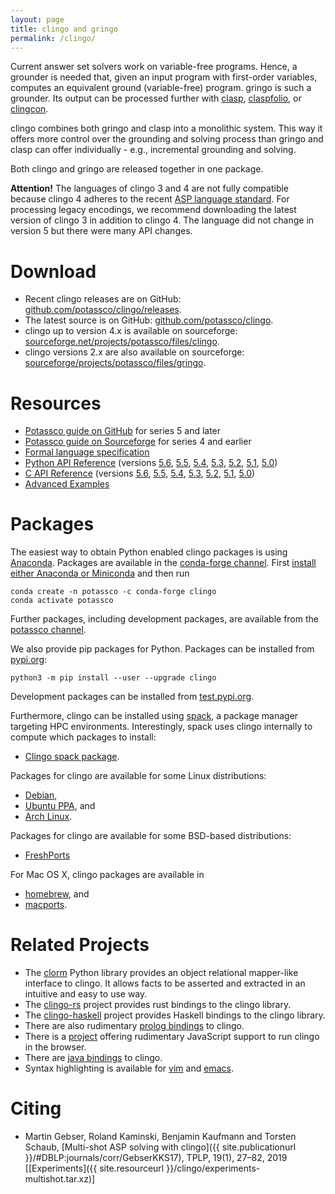 ```yaml
---
layout: page
title: clingo and gringo
permalink: /clingo/
---
```


Current answer set solvers work on variable-free programs.
Hence, a grounder is needed that, given an input program with first-order variables, computes an equivalent ground (variable-free) program.
gringo is such a grounder.
Its output can be processed further with [clasp](/clasp/), [claspfolio](/labs/claspfolio/), or [clingcon](/clingcon/).

clingo combines both gringo and clasp into a monolithic system.
This way it offers more control over the grounding and solving process than gringo and clasp can offer individually - e.g., incremental grounding and solving.

Both clingo and gringo are released together in one package.

**Attention!** The languages of clingo 3 and 4 are not fully compatible because clingo 4 adheres to the recent [ASP language standard][aspcore].
For processing legacy encodings, we recommend downloading the latest version of clingo 3 in addition to clingo 4.
The language did not change in version 5 but there were many API changes.

# Download

- Recent clingo releases are on GitHub: [github.com/potassco/clingo/releases][clingo-releases].
- The latest source is on GitHub: [github.com/potassco/clingo][clingo-github].
- clingo up to version 4.x is available on sourceforge: [sourceforge.net/projects/potassco/files/clingo][clingo-sf].
- clingo versions 2.x are also available on sourceforge: [sourceforge/projects/potassco/files/gringo][gringo-sf].

# Resources

- [Potassco guide on GitHub][guide-github] for series 5 and later
- [Potassco guide on Sourceforge][guide-sf] for series 4 and earlier
- [Formal language specification][ag]
- [Python API Reference](/clingo/python-api/current/) (versions
  [5.6](/clingo/python-api/5.6/),
  [5.5](/clingo/python-api/5.5/),
  [5.4](/clingo/python-api/5.4/),
  [5.3](/clingo/python-api/5.3/clingo.html),
  [5.2](/clingo/python-api/5.2/clingo.html),
  [5.1](/clingo/python-api/5.1/clingo.html),
  [5.0](/clingo/python-api/5.0/clingo.html))
- [C API Reference](/clingo/c-api/current/) (versions
  [5.6](/clingo/c-api/5.6/),
  [5.5](/clingo/c-api/5.5/),
  [5.4](/clingo/c-api/5.4/),
  [5.3](/clingo/c-api/5.3/),
  [5.2](/clingo/c-api/5.2/),
  [5.1](/clingo/c-api/5.1/),
  [5.0](/clingo/c-api/5.0/))
- [Advanced Examples](/clingo/examples/)

# Packages

The easiest way to obtain Python enabled clingo packages is using [Anaconda][conda].
Packages are available in the [conda-forge channel][conda-channel].
First [install either Anaconda or Miniconda][conda-install] and then run

    conda create -n potassco -c conda-forge clingo
    conda activate potassco

Further packages, including development packages, are available from the [potassco channel][potassco-channel].

We also provide pip packages for Python. Packages can be installed from [pypi.org][pypi-packages]:

    python3 -m pip install --user --upgrade clingo

Development packages can be installed from [test.pypi.org][test.pypi-packages].

Furthermore, clingo can be installed using [spack][spack], a package manager targeting HPC environments.
Interestingly, spack uses clingo internally to compute which packages to install:
- [Clingo spack package][spack-clingo].

Packages for clingo are available for some Linux distributions:
- [Debian][package-debian],
- [Ubuntu PPA][package-ubuntu], and
- [Arch Linux][package-arch].

Packages for clingo are available for some BSD-based distributions:
- [FreshPorts][package-freebsd]

For Mac OS X, clingo packages are available in
- [homebrew][package-brew], and
- [macports][package-macports].

# Related Projects

- The [clorm] Python library provides an object relational mapper-like interface to clingo.
  It allows facts to be asserted and extracted in an intuitive and easy to use way.
- The [clingo-rs] project provides rust bindings to the clingo library.
- The [clingo-haskell] project provides Haskell bindings to the clingo library.
- There are also rudimentary [prolog bindings][clingo-pl] to clingo.
- There is a [project][clingo-js] offering rudimentary JavaScript support to run clingo in the browser.
- There are [java bindings][clingo-java] to clingo.
- Syntax highlighting is available for [vim][clingo-vim] and [emacs][clingo-emacs].

# Citing

- Martin Gebser, Roland Kaminski, Benjamin Kaufmann and Torsten Schaub,
  [Multi-shot ASP solving with clingo]({{ site.publicationurl }}/#DBLP:journals/corr/GebserKKS17), TPLP, 19(1), 27–82, 2019
  \[[Experiments]({{ site.resourceurl }}/clingo/experiments-multishot.tar.xz)\]

[ag]: https://www.cs.utexas.edu/users/vl/papers/AG.pdf
[aspcore]: https://www.mat.unical.it/aspcomp2013/ASPStandardization
[clingo-emacs]: https://github.com/santifa/pasp-mode
[clingo-github]: https://github.com/potassco/clingo
[clingo-haskell]: https://github.com/tsahyt/clingo-haskell
[clingo-java]: https://github.com/kherud/jclingo
[clingo-js]: https://github.com/domoritz/clingo-wasm
[clingo-pl]: https://github.com/JanWielemaker/clingo
[clingo-releases]: https://github.com/potassco/clingo/releases
[clingo-rs]: https://github.com/potassco/clingo-rs
[clingo-sf]: https://sourceforge.net/projects/potassco/files/clingo
[clingo-vim]: https://github.com/rkaminsk/vim-syntax-clingo
[clorm]: https://github.com/daveraja/clorm
[conda-channel]: https://anaconda.org/conda-forge/clingo
[conda]: https://conda.io
[conda-install]: https://conda.io/projects/conda/en/latest/user-guide/install/index.html
[gringo-sf]: https://sourceforge.net/projects/potassco/files/gringo
[guide-github]: https://github.com/potassco/guide/releases
[guide-sf]: https://sourceforge.net/projects/potassco/files/guide
[package-arch]: https://aur.archlinux.org/packages/clingo
[package-brew]: https://formulae.brew.sh/formula/clingo
[package-debian]: https://packages.debian.org/gringo
[package-macports]: https://www.macports.org/ports.php?by=name&substr=gringo
[package-ubuntu]: https://launchpad.net/~potassco
[package-freebsd]: https://www.freshports.org/math/clingo/
[potassco-channel]: https://anaconda.org/potassco
[pypi-packages]: https://pypi.org/user/kaminski
[spack-clingo]: https://spack.readthedocs.io/en/latest/package_list.html#clingo
[spack]: https://spack.io/
[test.pypi-packages]: https://test.pypi.org/user/kaminski
